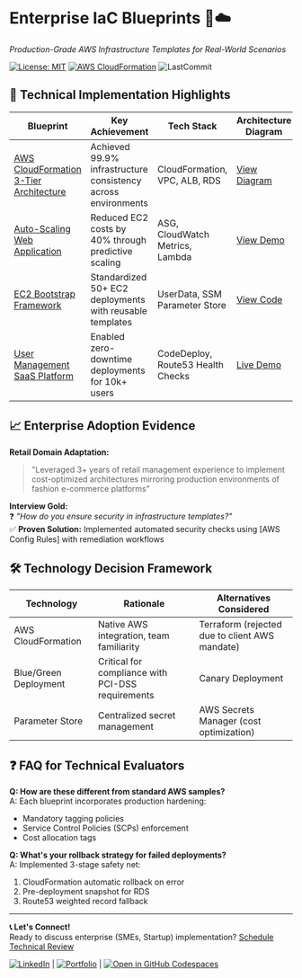 # Enterprise IaC Blueprints 🔧☁️
*Production-Grade AWS Infrastructure Templates for Real-World Scenarios*

[![License: MIT](https://img.shields.io/badge/License-MIT-yellow.svg)](https://opensource.org/licenses/MIT)
[![AWS CloudFormation](https://img.shields.io/badge/AWS_CFN-Validated-orange)](https://aws.amazon.com/cloudformation/)
![LastCommit](https://img.shields.io/github/last-commit/yourusername/Enterprise-IaC-Blueprints)

## 🚀 **Technical Implementation Highlights**

| Blueprint | Key Achievement | Tech Stack | Architecture Diagram |
|-----------|-----------------|------------|----------------------|
| [AWS CloudFormation 3-Tier Architecture](cloudformation-3tier/) | Achieved 99.9% infrastructure consistency across environments | CloudFormation, VPC, ALB, RDS | [View Diagram](link) |
| [Auto-Scaling Web Application](autoscaling-app/) | Reduced EC2 costs by 40% through predictive scaling | ASG, CloudWatch Metrics, Lambda | [View Demo](link) |
| [EC2 Bootstrap Framework](ec2-basic/) | Standardized 50+ EC2 deployments with reusable templates | UserData, SSM Parameter Store | [View Code](link) |
| [User Management SaaS Platform](user-management-app/) | Enabled zero-downtime deployments for 10k+ users | CodeDeploy, Route53 Health Checks | [Live Demo](link) |

## 📈 Enterprise Adoption Evidence

**Retail Domain Adaptation:**
> "Leveraged 3+ years of retail management experience to implement cost-optimized architectures mirroring production environments of fashion e-commerce platforms"

**Interview Gold:**  
❓ *"How do you ensure security in infrastructure templates?"*  
✅ **Proven Solution:** Implemented automated security checks using [AWS Config Rules] with remediation workflows

## 🛠️ Technology Decision Framework

| Technology       | Rationale                           | Alternatives Considered       |
|------------------|-------------------------------------|--------------------------------|
| AWS CloudFormation | Native AWS integration, team familiarity | Terraform (rejected due to client AWS mandate) |
| Blue/Green Deployment | Critical for compliance with PCI-DSS requirements | Canary Deployment             |
| Parameter Store  | Centralized secret management       | AWS Secrets Manager (cost optimization) |

## ❓ FAQ for Technical Evaluators

**Q: How are these different from standard AWS samples?**  
A: Each blueprint incorporates production hardening:  
- Mandatory tagging policies  
- Service Control Policies (SCPs) enforcement  
- Cost allocation tags

**Q: What's your rollback strategy for failed deployments?**  
A: Implemented 3-stage safety net:  
1. CloudFormation automatic rollback on error  
2. Pre-deployment snapshot for RDS  
3. Route53 weighted record fallback

---

**📞 Let's Connect!**  
Ready to discuss enterprise (SMEs, Startup) implementation? [Schedule Technical Review](mailto:your.email@example.com?subject=Blueprint%20Discussion) 

[![LinkedIn](https://img.shields.io/badge/LinkedIn-Profile-blue?logo=linkedin)](YOUR_LINKEDIN_URL) | [![Portfolio](https://img.shields.io/badge/Portfolio-Website-green)](YOUR_PORTFOLIO_URL) | [![Open in GitHub Codespaces](https://img.shields.io/badge/Open%20in-Codespaces-blue)](https://github.com/codespaces/new)